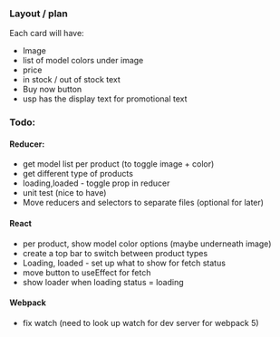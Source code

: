 ### Layout / plan

Each card will have:
- Image
- list of model colors under image
- price
- in stock / out of stock text
- Buy now button
- usp has the display text for promotional text


### Todo:

#### Reducer:
- get model list per product (to toggle image + color)
- get different type of products 
- loading,loaded - toggle prop in reducer
- unit test (nice to have)
- Move reducers and selectors to separate files (optional for later)

#### React
- per product, show model color options (maybe underneath image)
- create a top bar to switch between product types
- Loading, loaded - set up what to show for fetch status
- move button to useEffect for fetch
- show loader when loading status = loading

#### Webpack
- fix watch (need to look up watch for dev server for webpack 5)